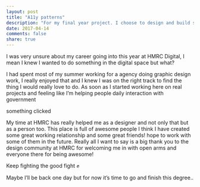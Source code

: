 ```yaml
---
layout: post
title: "A11y patterns"
description: "For my final year project. I choose to design and build something useful."
date: 2017-04-14
comments: false
share: true
---
```



I was very unsure about my career going into this year at HMRC Digital, I mean I knew I wanted to do something in the digital space but what?

I had spent most of my summer working for a agency doing graphic design work, I really enjoyed that and I knew I was on the right track to find the thing I would really love to do. As soon as I started working here on real projects and feeling like I’m helping people daily interaction with government

something clicked

My time at HMRC has really helped me as a designer and not only that but as a person too. This place is full of awesome people I think I have created some great working relationship and some great friends! hope to work with some of them in the future.
Really all I want to say is a big thank you to the design community at HMRC for welcoming me in with open arms and everyone there for being awesome!

Keep fighting the good fight ✊

Maybe I’ll be back one day but for now it’s time to go and finish this degree..
